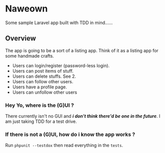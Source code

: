 # Naweown

Some sample Laravel app built with TDD in mind......

## Overview

The app is going to be a sort of a listing app. Think of it as a listing app for some handmade crafts.

- Users can login/register (password-less login). 
- Users can post items of stuff. 
- Users can delete stuffs. See 2. 
- Users can follow other users. 
- Users have a profile page. 
- Users can unfollow other users


### Hey Yo, where is the (G)UI ? 
There currently isn't no GUI and ___i don't think there'd be one in the future___. I am just taking TDD for a test drive.

### If there is not a (G)UI, how do i know the app works ? 
Run `phpunit --testdox` then read everything in the `tests`.

